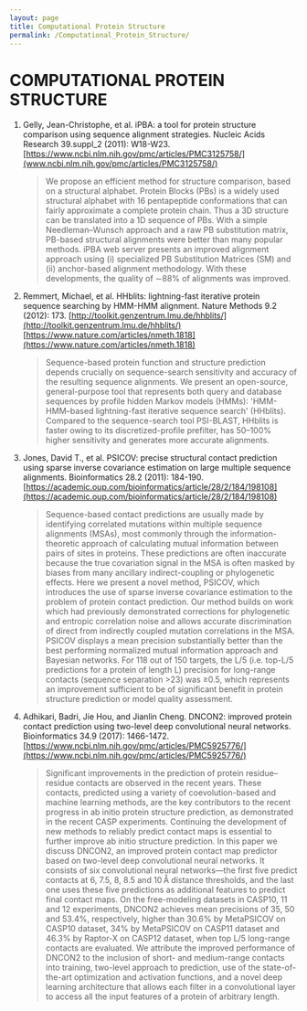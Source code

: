 ```yaml
---
layout: page
title: Computational Protein Structure
permalink: /Computational_Protein_Structure/
---
```


# COMPUTATIONAL PROTEIN STRUCTURE

1. Gelly, Jean-Christophe, et al. iPBA: a tool for protein structure comparison using sequence alignment strategies. Nucleic Acids Research 39.suppl_2 (2011): W18-W23.
[https://www.ncbi.nlm.nih.gov/pmc/articles/PMC3125758/](www.ncbi.nlm.nih.gov/pmc/articles/PMC3125758/)

   >We propose an efficient method for structure comparison, based on a structural alphabet. Protein Blocks (PBs) is a widely used structural alphabet with 16 pentapeptide conformations that can fairly approximate a complete protein chain. Thus a 3D structure can be translated into a 1D sequence of PBs. With a simple Needleman–Wunsch approach and a raw PB substitution matrix, PB-based structural alignments were better than many popular methods. iPBA web server presents an improved alignment approach using (i) specialized PB Substitution Matrices (SM) and (ii) anchor-based alignment methodology. With these developments, the quality of ∼88% of alignments was improved.

1. Remmert, Michael, et al. HHblits: lightning-fast iterative protein sequence searching by HMM-HMM alignment. Nature Methods 9.2 (2012): 173.
[http://toolkit.genzentrum.lmu.de/hhblits/](http://toolkit.genzentrum.lmu.de/hhblits/)
[https://www.nature.com/articles/nmeth.1818](https://www.nature.com/articles/nmeth.1818)
 
   >Sequence-based protein function and structure prediction depends crucially on sequence-search sensitivity and accuracy of the resulting sequence alignments. We present an open-source, general-purpose tool that represents both query and database sequences by profile hidden Markov models (HMMs): 'HMM-HMM–based lightning-fast iterative sequence search' (HHblits). Compared to the sequence-search tool PSI-BLAST, HHblits is faster owing to its discretized-profile prefilter, has 50–100% higher sensitivity and generates more accurate alignments. 
 
1. Jones, David T., et al. PSICOV: precise structural contact prediction using sparse inverse covariance estimation on large multiple sequence alignments. Bioinformatics 28.2 (2011): 184-190.
[https://academic.oup.com/bioinformatics/article/28/2/184/198108](https://academic.oup.com/bioinformatics/article/28/2/184/198108)

   >Sequence-based contact predictions are usually made by identifying correlated mutations within multiple sequence alignments (MSAs), most commonly through the information-theoretic approach of calculating mutual information between pairs of sites in proteins. These predictions are often inaccurate because the true covariation signal in the MSA is often masked by biases from many ancillary indirect-coupling or phylogenetic effects. Here we present a novel method, PSICOV, which introduces the use of sparse inverse covariance estimation to the problem of protein contact prediction. Our method builds on work which had previously demonstrated corrections for phylogenetic and entropic correlation noise and allows accurate discrimination of direct from indirectly coupled mutation correlations in the MSA. PSICOV displays a mean precision substantially better than the best performing normalized mutual information approach and Bayesian networks. For 118 out of 150 targets, the L/5 (i.e. top-L/5 predictions for a protein of length L) precision for long-range contacts (sequence separation >23) was ≥0.5, which represents an improvement sufficient to be of significant benefit in protein structure prediction or model quality assessment.
 
1. Adhikari, Badri, Jie Hou, and Jianlin Cheng. DNCON2: improved protein contact prediction using two-level deep convolutional neural networks. Bioinformatics 34.9 (2017): 1466-1472.
[https://www.ncbi.nlm.nih.gov/pmc/articles/PMC5925776/](https://www.ncbi.nlm.nih.gov/pmc/articles/PMC5925776/)

   >Significant improvements in the prediction of protein residue–residue contacts are observed in the recent years. These contacts, predicted using a variety of coevolution-based and machine learning methods, are the key contributors to the recent progress in ab initio protein structure prediction, as demonstrated in the recent CASP experiments. Continuing the development of new methods to reliably predict contact maps is essential to further improve ab initio structure prediction. In this paper we discuss DNCON2, an improved protein contact map predictor based on two-level deep convolutional neural networks. It consists of six convolutional neural networks—the first five predict contacts at 6, 7.5, 8, 8.5 and 10 Å distance thresholds, and the last one uses these five predictions as additional features to predict final contact maps. On the free-modeling datasets in CASP10, 11 and 12 experiments, DNCON2 achieves mean precisions of 35, 50 and 53.4%, respectively, higher than 30.6% by MetaPSICOV on CASP10 dataset, 34% by MetaPSICOV on CASP11 dataset and 46.3% by Raptor-X on CASP12 dataset, when top L/5 long-range contacts are evaluated. We attribute the improved performance of DNCON2 to the inclusion of short- and medium-range contacts into training, two-level approach to prediction, use of the state-of-the-art optimization and activation functions, and a novel deep learning architecture that allows each filter in a convolutional layer to access all the input features of a protein of arbitrary length.
